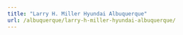 ```yaml
---
title: "Larry H. Miller Hyundai Albuquerque"
url: /albuquerque/larry-h-miller-hyundai-albuquerque/
---
```

